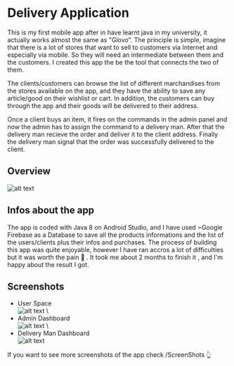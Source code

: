 # Delivery Application 
This is my first mobile app after in have learnt java in my university, it actually works almost the same as "Glovo".
The principle is simple, imagine that there is a lot of stores that want to sell to customers via Internet and especially via mobile. So they will need an intermediate between them and the customers. I created this app the be the tool that connects the two of them.

The clients/customers can browse the list of different marchandises from the stores available on the app, and they have the ability to save any article/good on their wishlist or cart. In addition, the customers can buy through the app and their goods will be delivered to their address.

Once a client buys an item, it fires on the commands in the admin panel and now the admin has to assign the command to a delivery man. After that the delivery man recieve the order and deliver it to the client address. Finally the delivery man signal that the order  was successfully delivered to the client.



## Overview 
![alt text](https://github.com/SamoudiAnas/My-first-android-java-app/blob/main/Screenshots/1.PNG)


## Infos about the app
The app is coded with Java 8 on Android Studio, and I have used ~Google Firebase as a Database to save all the products informations and the list of the users/clients plus their infos and purchases.
The process of building this app was quite enjoyable, however I have ran accros a lot of difficulties but it was worth the pain :muscle: . It took me about 2 months to finish it , and I'm happy about the result I got.

## Screenshots

- User Space
\
![alt text](https://github.com/SamoudiAnas/My-first-android-java-app/blob/main/Screenshots/6.PNG)
\
- Admin Dashboard
\
![alt text](https://github.com/SamoudiAnas/My-first-android-java-app/blob/main/Screenshots/16.PNG)
\
- Delivery Man Dashboard
\
![alt text](https://github.com/SamoudiAnas/My-first-android-java-app/blob/main/Screenshots/22.PNG)


If you want to see more screenshots of the app check /ScreenShots :point_up_2:
